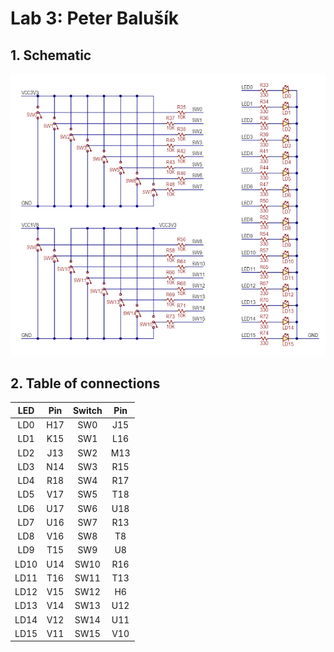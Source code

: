# Lab 3: Peter Balušík
## 1. Schematic
![image](img1.PNG)
## 2. Table of connections
| **LED** | **Pin** |**Switch**| **Pin** |
| :-: | :-: | :-: | :-: |
|LD0|H17|SW0|J15|
|LD1|K15|SW1|L16
|LD2|J13|SW2|M13
|LD3|N14|SW3|R15
|LD4|R18|SW4|R17
|LD5|V17|SW5|T18
|LD6|U17|SW6|U18
|LD7|U16|SW7|R13
|LD8|V16|SW8|T8
|LD9|T15|SW9|U8
|LD10|U14|SW10|R16
|LD11|T16|SW11|T13
|LD12|V15|SW12|H6
|LD13|V14|SW13|U12
|LD14|V12|SW14|U11
|LD15|V11|SW15|V10
